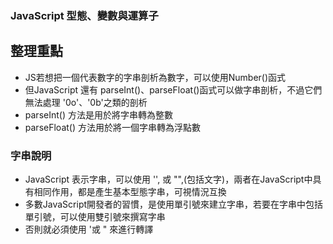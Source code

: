### JavaScript 型態、變數與運算子
## 整理重點
* JS若想把一個代表數字的字串剖析為數字，可以使用Number()函式
* 但JavaScript 還有 parseInt()、parseFloat()函式可以做字串剖析，不過它們無法處理 '0o'、'0b'之類的剖析
* parseInt() 方法是用於將字串轉為整數
* parseFloat() 方法用於將一個字串轉為浮點數

### 字串說明
* JavaScript 表示字串，可以使用 '', 或 "",(包括文字)，兩者在JavaScript中具有相同作用，都是產生基本型態字串，可視情況互換
* 多數JavaScript開發者的習慣，是使用單引號來建立字串，若要在字串中包括單引號，可以使用雙引號來撰寫字串
* 否則就必須使用 \'或 \" 來進行轉譯